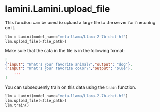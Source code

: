 # lamini.Lamini.upload_file

This function can be used to upload a large file to the server for finetuning on it.

```python
llm = Lamini(model_name="meta-llama/Llama-2-7b-chat-hf")
llm.upload_file(<file_path>)
```

Make sure that the data in the file is in the following format:

```json
[
{"input": "What's your favorite animal?","output": "dog"},
{"input": "What's your favorite color?","output": "blue"},
    ...
]
```

You can subsequently train on this data using the `train` function.

```python
llm = Lamini(model_name="meta-llama/Llama-2-7b-chat-hf")
llm.upload_file(<file_path>)
llm.train()
```
